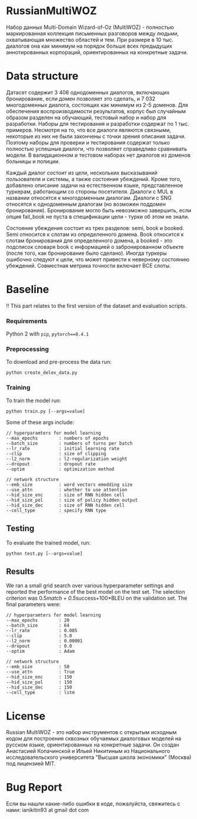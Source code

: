 # RussianMultiWOZ
Набор данных Multi-Domain Wizard-of-Oz (MultiWOZ) - полностью маркированная коллекция письменных разговоров между людьми, охватывающая множество областей и тем. При размере в 10 тыс. диалогов она как минимум на порядок больше всех предыдущих аннотированных корпораций, ориентированных на конкретные задачи.

# Data structure
Датасет содержит 3 406 однодоменных диалогов, включающих бронирование, если домен позволяет это сделать, и 7 032 многодоменных диалога, состоящих как минимум из 2-5 доменов. Для обеспечения воспроизводимости результатов, корпус был случайным образом разделен на обучающий, тестовый набор и набор для разработки. Наборы для тестирования и разработки содержат по 1 тыс. примеров. Несмотря на то, что все диалоги являются связными, некоторые из них не были закончены с точки зрения описания задачи. Поэтому наборы для проверки и тестирования содержат только полностью успешные диалоги, что позволяет справедливо сравнивать модели. В валидационном и тестовом наборах нет диалогов из доменов больницы и полиции.

Каждый диалог состоит из цели, нескольких высказываний пользователя и системы, а также состояния убеждений. Кроме того, добавлено описание задачи на естественном языке, представленное туркерам, работающим со стороны посетителя. Диалоги с MUL в названии относятся к многодоменным диалогам. Диалоги с SNG относятся к однодоменным диалогам (но возможен поддомен бронирования). Бронирование могло быть невозможно завершить, если опция fail_book не пуста в спецификации цели - турки об этом не знали.

Состояние убеждения состоит из трех разделов: semi, book и booked. Semi относится к слотам из определенного домена. Book относится к слотам бронирования для определенного домена, а booked - это подсписок словаря book с информацией о забронированном объекте (после того, как бронирование было сделано). Иногда туркеры ошибочно следуют к цели, что может привести к неверному состоянию убеждений. Совместная метрика точности включает ВСЕ слоты.


# Baseline

:bangbang: This part relates to the first version of the dataset and evaluation scripts.

### Requirements
Python 2 with `pip`, `pytorch==0.4.1`

### Preprocessing
To download and pre-process the data run:

```python create_delex_data.py```

### Training
To train the model run:

```python train.py [--args=value]```

Some of these args include:

```
// hyperparamters for model learning
--max_epochs        : numbers of epochs
--batch_size        : numbers of turns per batch
--lr_rate           : initial learning rate
--clip              : size of clipping
--l2_norm           : l2-regularization weight
--dropout           : dropout rate
--optim             : optimization method

// network structure
--emb_size          : word vectors emedding size
--use_attn          : whether to use attention
--hid_size_enc      : size of RNN hidden cell
--hid_size_pol      : size of policy hidden output
--hid_size_dec      : size of RNN hidden cell
--cell_type         : specify RNN type
```

## Testing
To evaluate the trained model, run:

```python test.py [--args=value]```

## Results
We ran a small grid search over various hyperparameter settings and reported the performance of the best model on the test set.
The selection criterion was 0.5*match + 0.5*success+100*BLEU on the validation set.
The final parameters were:

```
// hyperparamters for model learning
--max_epochs        : 20
--batch_size        : 64
--lr_rate           : 0.005
--clip              : 5.0
--l2_norm           : 0.00001
--dropout           : 0.0
--optim             : Adam

// network structure
--emb_size          : 50
--use_attn          : True
--hid_size_enc      : 150
--hid_size_pol      : 150
--hid_size_dec      : 150
--cell_type         : lstm
```

# License
Russian MultiWOZ - это набор инструментов с открытым исходным кодом для построения сквозных обучаемых диалоговых моделей на русском языке, ориентированных на конкретные задачи. Он создан Анастасией Копачинской и Ильей Никитиным из Национального исследовательского университета "Высшая школа экономики" (Москва) под лицензией MIT.


# Bug Report
Если вы нашли какие-либо ошибки в коде, пожалуйста, свяжитесь с нами: ianikitin93 at gmail dot com
